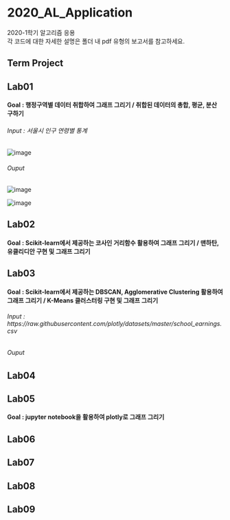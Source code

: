 # 2020_AL_Application
2020-1학기 알고리즘 응용<br>
각 코드에 대한 자세한 설명은 폴더 내 pdf 유형의 보고서를 참고하세요.
<h2>Term Project</h2>
<h2>Lab01</h2>
<h4> Goal : 행정구역별 데이터 취합하여 그래프 그리기 / 취합된 데이터의 총합, 평균, 분산 구하기</h4>
<h6>Input : 서울시 인구 연령별 통계</h6>

![image](https://user-images.githubusercontent.com/44043468/119540986-067f1500-bdc9-11eb-9a42-8a8eb6d3b517.png)

<h6>Ouput</h6>

![image](https://user-images.githubusercontent.com/44043468/119541018-0ed75000-bdc9-11eb-989d-4d0f8a5899c7.png)

![image](https://user-images.githubusercontent.com/44043468/119541038-15fe5e00-bdc9-11eb-8fb2-7dc87e0d8336.png)

<h2>Lab02</h2>
<h4> Goal : Scikit-learn에서 제공하는 코사인 거리함수 활용하여 그래프 그리기 / 맨하탄, 유클리디안 구현 및 그래프 그리기</h4>

<h2>Lab03</h2>
<h4> Goal : Scikit-learn에서 제공하는 DBSCAN, Agglomerative Clustering 활용하여 그래프 그리기 / K-Means 클러스터링 구현 및 그래프 그리기</h4>
<h6>Input : https://raw.githubusercontent.com/plotly/datasets/master/school_earnings.csv</h6>
<h6>Ouput</h6>

<h2>Lab04</h2>
<h2>Lab05</h2>
<h4> Goal : jupyter notebook을 활용하여 plotly로 그래프 그리기</h4>
<h2>Lab06</h2>
<h2>Lab07</h2>
<h2>Lab08</h2>
<h2>Lab09</h2>
